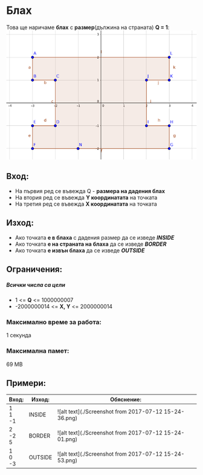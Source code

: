 # Блах

Това ще наричаме **блах** с **размер**(дължина на страната) **Q = 1**: <br>
![alt text](./Screenshot%20from%202017-06-20%2016-27-53.png)

## Вход:
* На първия ред се въвежда Q - **размера на дадения блах**
* На втория ред се въвежда **Y координатата** на точката
* На третия ред се въвежда **X координатата** на точката

## Изход:
* Ако точката **е в блаха** с дадения размер да се изведе **_INSIDE_** <br>
* Ако точката **е на страната на блаха** да се изведе **_BORDER_** <br>
* Ако точката **е извън блаха** да се изведе **_OUTSIDE_**

## Ограничения:
##### Всички числа са цели
* 1 <= **Q** <= 1000000007
* -2000000014 <= **X, Y** <= 2000000014

### Максимално време за работа:
1 секунда

### Максимална памет:
69 MB

## Примери:
| Вход:        | Изход:  | Обяснение:                                             |
| ------------ | ------- | ------------------------------------------------------ |
| 1<br>1<br>-1 | INSIDE  | ![alt text](./Screenshot from 2017-07-12 15-24-36.png) |
| 2<br>-2<br>5 | BORDER  | ![alt text](./Screenshot from 2017-07-12 15-24-01.png) |
| 1<br>0<br>-3 | OUTSIDE | ![alt text](./Screenshot from 2017-07-12 15-24-53.png) |
